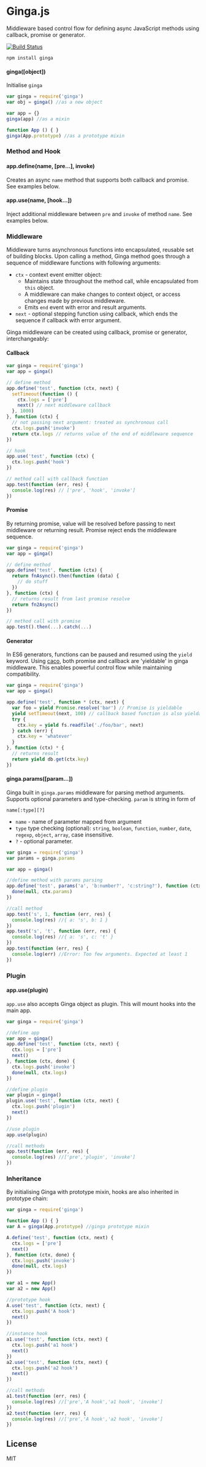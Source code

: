 # Ginga.js

Middleware based control flow for defining async JavaScript methods using callback, promise or generator.

[![Build Status](https://travis-ci.org/cshum/ginga.svg?branch=master)](https://travis-ci.org/cshum/ginga)

```
npm install ginga
```

#### ginga([object])
Initialise `ginga`

```js
var ginga = require('ginga')
var obj = ginga() //as a new object

var app = {}
ginga(app) //as a mixin

function App () { }
ginga(App.prototype) //as a prototype mixin
```

### Method and Hook

#### app.define(name, [pre...], invoke)

Creates an async `name` method that supports both callback and promise. See examples below.

#### app.use(name, [hook...])

Inject additional middleware between `pre` and `invoke` of method `name`. See examples below.

### Middleware

Middleware turns asynchronous functions into encapsulated, reusable set of building blocks. 
Upon calling a method, Ginga method goes through a sequence of middleware functions with following arguments:

* `ctx` - context event emitter object:
  * Maintains state throughout the method call, while encapsulated from `this` object.
  * A middleware can make changes to context object, or access changes made by previous middleware.
  * Emits `end` event with error and result arguments.
* `next` - optional stepping function using callback, which ends the sequence if callback with error argument.

Ginga middleware can be created using callback, promise or generator, interchangeably:

#### Callback

```js
var ginga = require('ginga')
var app = ginga()

// define method
app.define('test', function (ctx, next) {
  setTimeout(function () {
    ctx.logs = ['pre']
    next() // next middleware callback
  }, 1000)
}, function (ctx) {
  // not passing next argument: treated as synchronous call 
  ctx.logs.push('invoke')
  return ctx.logs // returns value of the end of middleware sequence
})

// hook
app.use('test', function (ctx) {
  ctx.logs.push('hook')
})

// method call with callback function
app.test(function (err, res) {
  console.log(res) // ['pre', 'hook', 'invoke']
})

```

#### Promise

By returning promise, value will be resolved before passing to next middleware or returning result. Promise reject ends the middleware sequence.

```js
var ginga = require('ginga')
var app = ginga()

// define method
app.define('test', function (ctx) {
  return fnAsync().then(function (data) {
    // do stuff
  })
}, function (ctx) {
  // returns result from last promise resolve
  return fn2Async()
})

// method call with promise
app.test().then(...).catch(...)
```

#### Generator

In ES6 generators, functions can be paused and resumed using the `yield` keyword. 
Using [caco](https://github.com/cshum/caco), both promise and callback are 'yieldable' in ginga middleware. 
This enables powerful control flow while maintaining compatibility.

```js
var ginga = require('ginga')
var app = ginga()

app.define('test', function * (ctx, next) {
  var foo = yield Promise.resolve('bar') // Promise is yieldable
  yield setTimeout(next, 100) // callback based function is also yieldable
  try {
    ctx.key = yield fs.readfile('./foo/bar', next)
  } catch (err) {
    ctx.key = 'whatever'
  }
}, function (ctx) * {
  // returns result
  return yield db.get(ctx.key)
})
```

#### ginga.params([param...])

Ginga built in `ginga.params` middleware for parsing method arguments. Supports optional parameters and type-checking.
`param` is string in form of

`name[:type][?]`

* `name` - name of parameter mapped from argument
* `type` type checking (optional): `string`, `boolean`, `function`, `number`, `date`, `regexp`, `object`, `array`, case insensitive.
* `?` - optional parameter.

```js
var ginga = require('ginga')
var params = ginga.params

var app = ginga()

//define method with params parsing
app.define('test', params('a', 'b:number?', 'c:string?'), function (ctx, done) {
  done(null, ctx.params)
})

//call method
app.test('s', 1, function (err, res) {
  console.log(res) //{ a: 's', b: 1 }
})
app.test('s', 't', function (err, res) {
  console.log(res) //{ a: 's', c: 't' }
})
app.test(function (err, res) {
  console.log(err) //Error: Too few arguments. Expected at least 1
})
```

### Plugin

#### app.use(plugin)

`app.use` also accepts Ginga object as plugin. This will mount hooks into the main app.

```js
var ginga = require('ginga')

//define app
var app = ginga() 
app.define('test', function (ctx, next) {
  ctx.logs = ['pre']
  next()
}, function (ctx, done) {
  ctx.logs.push('invoke')
  done(null, ctx.logs)
})

//define plugin
var plugin = ginga()
plugin.use('test', function (ctx, next) {
  ctx.logs.push('plugin')
  next()
})

//use plugin
app.use(plugin)

//call methods
app.test(function (err, res) {
  console.log(res) //['pre','plugin', 'invoke']
})
```

### Inheritance
By initialising Ginga with prototype mixin, hooks are also inherited in prototype chain:

```js
var ginga = require('ginga')

function App () { }
var A = ginga(App.prototype) //ginga prototype mixin

A.define('test', function (ctx, next) {
  ctx.logs = ['pre']
  next()
}, function (ctx, done) {
  ctx.logs.push('invoke')
  done(null, ctx.logs)
})

var a1 = new App()
var a2 = new App()

//prototype hook
A.use('test', function (ctx, next) {
  ctx.logs.push('A hook')
  next()
})

//instance hook
a1.use('test', function (ctx, next) {
  ctx.logs.push('a1 hook')
  next()
})
a2.use('test', function (ctx, next) {
  ctx.logs.push('a2 hook')
  next()
})

//call methods
a1.test(function (err, res) {
  console.log(res) //['pre','A hook','a1 hook', 'invoke']
})
a2.test(function (err, res) {
  console.log(res) //['pre','A hook','a2 hook', 'invoke']
})

```


## License

MIT

